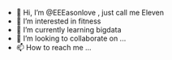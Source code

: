 - 👋 Hi, I’m @EEEasonlove , just call me Eleven
- 👀 I’m interested in fitness
- 🌱 I’m currently learning bigdata
- 💞️ I’m looking to collaborate on ...
- 📫 How to reach me ...

<!---
EEEasonlove/EEEasonlove is a ✨ special ✨ repository because its `README.md` (this file) appears on your GitHub profile.
You can click the Preview link to take a look at your changes.
--->

